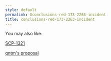 ```yaml
---
style: default
permalink: Xconclusions-red-173-2263-incident
title: conclusions-red-173-2263-incident
---
```

You may also like:

[SCP-1321](http://scp-wiki.net/scp-1321)

[qntm's proposal](http://scp-wiki.net/qntm-s-proposal)
